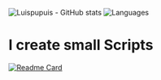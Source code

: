 ![Luispupuis - GitHub stats](https://github-readme-stats.vercel.app/api?username=Luispupuis&show=reviews,discussions_started,discussions_answered,prs_merged,prs_merged_percentage)
![Languages](https://github-readme-mwendwa.vercel.app/api/top-langs/?username=Luispupuis&layout=compact&count_private=true)
# I create small Scripts
[![Readme Card](https://github-readme-stats.vercel.app/api/pin/?username=Luispupuis&repo=php)](https://github.com/Luispupui/php)